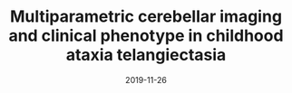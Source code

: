 ---
title: "Multiparametric cerebellar imaging and clinical phenotype in childhood ataxia telangiectasia"
collection: publications-journal
permalink: 
excerpt: 'Cerebellar imaging and clinical phenotype in childhood AT'
date: 2019-11-26
venue: 'NeuroImage: Clinical'
paperurl: https://www.sciencedirect.com/science/article/pii/S2213158219304577
citation: 'Dineen, R.A., Raschke, F., McGlashan, H.L., <b>Pszczolkowski, S.</b>, Hack, L., Cooper, A.D., Prasad, M., Chow, G., Whitehouse, W.P., Auer, D.P., 2020. &quot;Multiparametric cerebellar imaging and clinical phenotype in childhood ataxia telangiectasia&quot; <i>NeuroImage: Clinical</i>, 25, 102110'
---